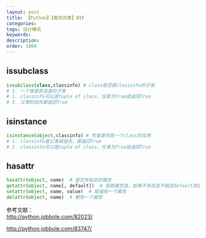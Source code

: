 ```yaml
---
layout: post
title: 【Python】【面向对象】BIF
categories:
tags: 设计模式
keywords:
description:
order: 1004
---
```


## issubclass
```py
issubclass(class,classinfo) # class是否是classinfo的子类
# 1. 一个类是其自身的子类
# 2. classinfo可以是tuple of class，任意为True就返回True
# 3. 父类和祖先都返回True
```
## isinstance
```py
isinstance(object,classinfo) # 检查是否是一个class的实例
# 1. classinfo是父类或祖先，都返回True
# 2. classinfo可以是tuple of class，任意为True就返回True
```
## hasattr
```py
hasattr(object, name)  # 是否有指定的属性
getattr(object, name[, default])  # 获取属性值，如果不存在且不指定default则报错，如果不存在且指定了default，会返回default
setattr(object, name, value)  # 赋值给一个属性
delattr(object, name)  # 删除一个属性
```
参考文献：  
http://python.jobbole.com/82023/  

http://python.jobbole.com/83747/  
